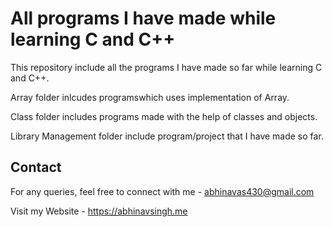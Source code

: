 
# All programs I have made while learning C and C++
This repository include all the programs I have made so far while learning
C and C++.

Array folder inlcudes programswhich uses implementation of Array.

Class folder includes programs made with the help of classes and objects.

Library Management folder include program/project that I have made so far.
## Contact
For any queries, feel free to connect with me - abhinavas430@gmail.com

Visit my Website - https://abhinavsingh.me

